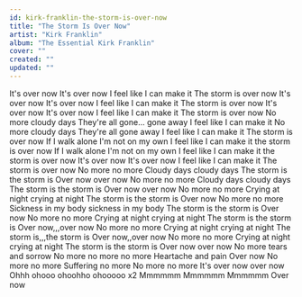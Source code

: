```yaml
---
id: kirk-franklin-the-storm-is-over-now
title: "The Storm Is Over Now"
artist: "Kirk Franklin"
album: "The Essential Kirk Franklin"
cover: ""
created: ""
updated: ""
---
```


It's over now
It's over now
I feel like I can make it
The storm is over now
It's over now
It's over now
I feel like I can make it
The storm is over now
It's over now
It's over now
I feel like I can make it
The storm is over now
No more cloudy days
They're all gone... gone away
I feel like I can make it
No more cloudy days
They're all gone away
I feel like I can make it
The storm is over now
If I walk alone
I'm not on my own
I feel like I can make it
 the storm is over now
If I walk alone
I'm not on my own
I feel like I can make it
 the storm is over now
It's over now
It's over now
I feel like I can make it
The storm is over now
No more no more
Cloudy days cloudy days
The storm  is the storm is
Over now over now
No more no more
Cloudy days cloudy days
The storm is the storm is
Over now over now
No more no more
Crying at night crying at night
The storm is the storm is
Over now
No more no more
Sickness in my body sickness in my body
The storm  is the storm is
Over now
No more no more
Crying at night crying at night
The storm  is the storm is
Over now,,,over now
No more no more
Crying at night crying at night
The storm is,,,the storm is
Over now,,over now
No more no more
Crying at night crying at night
The storm  is the storm is
Over now over now
No more tears and sorrow
No more no more no more
Heartache and pain
Over now
No more no more
Suffering no more
No more no more
It's over now over now
Ohhh ohooo ohoohho ohooooo x2
Mmmmmm
Mmmmmm
Mmmmmm
Over now